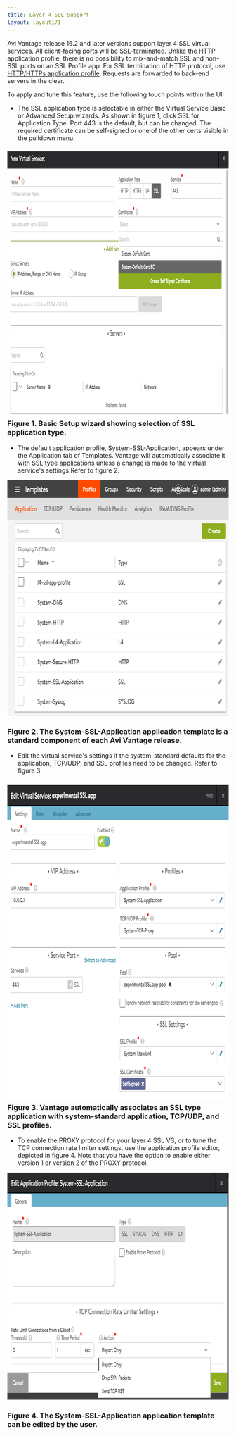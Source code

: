 ```yaml
---
title: Layer 4 SSL Support
layout: layout171
---
```

Avi Vantage release 16.2 and later versions support layer 4 SSL virtual services. All client-facing ports will be SSL-terminated. Unlike the HTTP application profile, there is no possibility to mix-and-match SSL and non-SSL ports on an SSL Profile app. For SSL termination of HTTP protocol, use <a href="/docs/17.1/configuration-guide/templates/profiles/application-profile/#http-profile">HTTP/HTTPs application profile</a>. Requests are forwarded to back-end servers in the clear.

To apply and tune this feature, use the following touch points within the UI:

* The SSL application type is selectable in either the Virtual Service Basic or Advanced Setup wizards. As shown in figure 1, click SSL for Application Type. Port 443 is the default, but can be changed. The required certificate can be self-signed or one of the other certs visible in the pulldown menu. 

### <a href="img/Screen-Shot-2016-07-08-at-5.04.20-PM.png"><img class="alignnone size-full wp-image-10792" src="img/Screen-Shot-2016-07-08-at-5.04.20-PM.png" alt="Screen Shot 2016-07-08 at 5.04.20 PM" width="1021" height="604"></a>Figure 1. Basic Setup wizard showing selection of SSL application type.

* The default application profile, System-SSL-Application, appears under the Application tab of Templates. Vantage will automatically associate it with SSL type applications unless a change is made to the virtual service's settings.Refer to figure 2. 

<a href="img/Screen-Shot-2016-07-08-at-5.30.19-PM.png"><img class="size-full wp-image-10793 aligncenter" src="img/Screen-Shot-2016-07-08-at-5.30.19-PM.png" alt="Screen Shot 2016-07-08 at 5.30.19 PM" width="748" height="535"></a>

### Figure 2. The System-SSL-Application application template is a standard component of each Avi Vantage release.

* Edit the virtual service's settings if the system-standard defaults for the application, TCP/UDP, and SSL profiles need to be changed. Refer to figure 3. 

### <a href="img/Screen-Shot-2016-07-08-at-6.05.41-PM.png"><img class="size-full wp-image-10798 aligncenter" src="img/Screen-Shot-2016-07-08-at-6.05.41-PM.png" alt="Screen Shot 2016-07-08 at 6.05.41 PM" width="847" height="720"></a>Figure 3. Vantage automatically associates an SSL type application with system-standard application, TCP/UDP, and SSL profiles.

* To enable the PROXY protocol for your layer 4 SSL VS, or to tune the TCP connection rate limiter settings, use the application profile editor, depicted in figure 4. Note that you have the option to enable either version 1 or version 2 of the PROXY protocol. 

<a href="img/Screen-Shot-2016-07-08-at-5.54.51-PM.png"><img class="size-full wp-image-10797 aligncenter" src="img/Screen-Shot-2016-07-08-at-5.54.51-PM.png" alt="Screen Shot 2016-07-08 at 5.54.51 PM" width="856" height="516"></a>

### Figure 4. The System-SSL-Application application template can be edited by the user.

 

 
